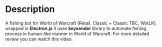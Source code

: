 # Description

A fishing bot for World of Warcraft (Retail, Classic + Classic TBC, WotLK), wrapped in __Electron.js__ it uses __keysender__ library to automate fishing process in human-like manner in World of Warcraft. For more detailed review you can watch this video.
